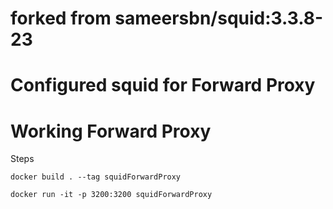 # forked from sameersbn/squid:3.3.8-23
# Configured squid for Forward Proxy 
# Working Forward Proxy

Steps
```
docker build . --tag squidForwardProxy

docker run -it -p 3200:3200 squidForwardProxy
```
